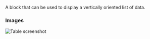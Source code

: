 A block that can be used to display a vertically oriented list of data.

### Images

![Table screenshot](https://gitlab.com/appsemble/appsemble/-/raw/0.22.0/config/assets/list.png)
